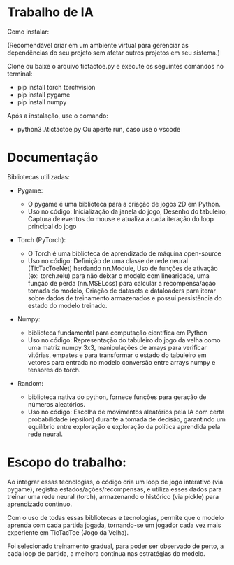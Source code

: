 # Trabalho de IA

Como instalar:

(Recomendável criar em um ambiente virtual para gerenciar as dependências do seu projeto sem afetar outros projetos em seu sistema.)

Clone ou baixe o arquivo tictactoe.py e execute os seguintes comandos no terminal:

- pip install torch torchvision
- pip install pygame
- pip install numpy

Após a instalação, use o comando:
- python3 .\tictactoe.py
Ou aperte run, caso use o vscode

# Documentação

Bibliotecas utilizadas:

- Pygame:
    - O pygame é uma biblioteca para a criação de jogos 2D em Python.
    - Uso no código: Inicialização da janela do jogo, Desenho do tabuleiro, Captura de eventos do mouse e atualiza a cada iteração do loop principal do jogo

- Torch (PyTorch):
    - O Torch é uma biblioteca de aprendizado de máquina open-source
    - Uso no código: Definição de uma classe de rede neural (TicTacToeNet) herdando nn.Module, Uso de funções de ativação (ex: torch.relu) para não deixar o modelo com linearidade, uma função de perda (nn.MSELoss) para calcular a recompensa/ação tomada do modelo, Criação de datasets e dataloaders para iterar sobre dados de treinamento armazenados e possui persistência do estado do modelo treinado.

- Numpy:
    - biblioteca fundamental para computação científica em Python
    - Uso no código: Representação do tabuleiro do jogo da velha como uma matriz numpy 3x3, manipulações de arrays para verificar vitórias, empates e para transformar o estado do tabuleiro em vetores para entrada no modelo conversão entre arrays numpy e tensores do torch.

- Random:
    - biblioteca nativa do python, fornece funções para geração de números aleatórios.
    - Uso no código: Escolha de movimentos aleatórios pela IA com certa probabilidade (epsilon) durante a tomada de decisão, garantindo um equilíbrio entre exploração e exploração da política aprendida pela rede neural.

# Escopo do trabalho:

Ao integrar essas tecnologias, o código cria um loop de jogo interativo (via pygame), registra estados/ações/recompensas, e utiliza esses dados para treinar uma rede neural (torch), armazenando o histórico (via pickle) para aprendizado contínuo.

Com o uso de todas essas bibliotecas e tecnologias, permite que o modelo aprenda com cada partida jogada, tornando-se um jogador cada vez mais experiente em TicTacToe (Jogo da Velha).

Foi selecionado treinamento gradual, para poder ser observado de perto, a cada loop de partida, a melhora continua nas estratégias do modelo.
